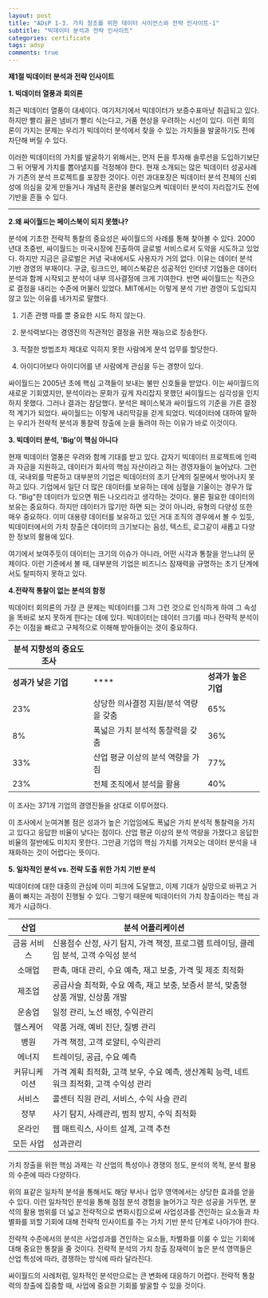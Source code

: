 ```yaml
---
layout: post
title: "ADsP 1-3. 가치 창조를 위한 데이터 사이언스와 전략 인사이트-1"
subtitle: "빅데이터 분석과 전략 인사이트"
categories: certificate
tags: adsp
comments: true
---
```


**제1절 빅데이터 분석과 전략 인사이트**

**1. 빅데이터 열풍과 회의론**

최근 빅데이터 열풍이 대세이다. 여기저기에서 빅데이터가 보증수표마냥 취급되고 있다. 하지만 빨리 끓은 냄비가 빨리 식는다고, 거품 현상을 우려하는 시선이 있다. 이런 회의론이 가지는 문제는 우리가 빅데이터 분석에서 찾을 수 있는 가치들을 발굴하기도 전에 차단해 버릴 수 있다. 



이러한 빅데이터의 가치를 발굴하기 위해서는, 먼저 돈을 투자해 솔루션을 도입하기보단 그 뒤 어떻게 가치를 뽑아낼지를 걱정해야 한다. 현재 소개되는 많은 빅데이터 성공사례가 기존의 분석 프로젝트를 포장한 것이다. 이런 과대포장은 빅데이터 분석 전체의 신뢰성에 의심을 갖게 만들거나 개념적 혼란을 불러일으켜 빅데이터 분석이 자리잡기도 전에 기반을 흔들 수 있다.

****

**2.왜 싸이월드는 페이스북이 되지 못했나?**

분석에 기초한 전략적 통찰의 중요성은 싸이월드의 사례를 통해 찾아볼 수 있다. 2000년대 초중반, 싸이월드는 미국시장에 진출하여 글로벌 서비스로서 도약을 시도하고 있었다. 하지만 지금은 글로벌은 커녕 국내에서도 사용자가 거의 없다. 이유는 데이터 분석 기반 경영의 부재이다. 구글, 링크드인, 페이스북같은 성공적인 인터넷 기업들은 데이터 분석과 함께 시작되고 분석이 내부 의사결정에 크게 기여한다. 반면 싸이월드는 직관으로 결정을 내리는 수준에 머물러 있었다. MIT에서는 이렇게 분석 기반 경영이 도입되지 않고 있는 이유를 네가지로 말했다.

1. 기존 관행 따를 뿐 중요한 시도 하지 않는다.

2. 분석력보다는 경영진의 직관적인 결정을 귀한 재능으로 칭송한다.

3. 적절한 방법조차 제대로 익히지 못한 사람에게 분석 업무를 할당한다.

4. 아이디어보다 아이디어를 낸 사람에게 관심을 두는 경향이 있다.

싸이월드는 2005년 초에 핵심 고객들이 보내는 불만 신호들을 받았다. 이는 싸이월드의 새로운 기회였지만, 분석이라는 문화가 깊게 자리잡지 못했던 싸이월드는 심각성을 인지하지 못했다. 그러나 결과는 참담했다. 분석은 페이스북과 싸이월드의 기준을 가른 결정적 계기가 되었다. 싸이월드는 이렇게 내리막길을 걷게 되었다. 빅데이터에 대하여 말하는 우리가 전략적 분석과 통찰력 창출에 눈을 돌려야 하는 이유가 바로 이것이다.



**3. 빅데이터 분석, 'Big'이 핵심 아니다**

현재 빅데이터 열풍은 우려와 함께 기대를 받고 있다. 갑자기 빅데이터 프로젝트에 인력과 자금을 지원하고, 데이터가 회사의 핵심 자산이라고 하는 경영자들이 늘어났다. 그런데, 국내외를 막론하고 대부분의 기업은 빅데이터의 초기 단계의 질문에서 벗어나지 못하고 있다. 기업에서 일단 더 많은 데이터를 보유하는 데에 심혈을 기울이는 경우가 많다.   "Big"한 데이터가 있으면 뭐든 나오리라고 생각하는 것이다. 물론 필요한 데이터의 보유는 중요하다. 하지만 데이터가 많기만 하면 되는 것이 아니라, 유형의 다양성 또한 매우 중요하다. 이미 대용량 데이터를 보유하고 있던 거대 조직의 경우에서 볼 수 있듯, 빅데이터에서의 가치 창출은 데이터의 크기보다는 음성, 텍스트, 로그같이 새롭고 다양한 정보의 활용에 있다. 

여기에서 보여주듯이 데이터는 크기의 이슈가 아니라, 어떤 시각과 통찰을 얻느냐의 문제이다. 이런 기준에서 볼 때,  대부분의 기업은 비즈니스 잠재력을 규명하는 초기 단계에서도 탈피하지 못하고 있다.



**4.전략적 통찰이 없는 분석의 함정**

빅데이터 회의론의 가장 큰 문제는 빅데이터를 그저 그런 것으로 인식하게 하여 그 속성을 똑바로 보지 못하게 한다는 데에 있다. 빅데이터는 데이터 크기를 떠나 전략적 분석이 주는 이점을 빠르고 구체적으로 이해해 받아들이는 것이 중요하다.

| **분석 지향성의 중요도 조사** |                                       |                      |
| ----------------------------- | ------------------------------------- | -------------------- |
| **성과가 낮은 기업**          | ****                                  | **성과가 높은 기업** |
| 23%                           | 상당한 의사결정 지원/분석 역량을 갖춤 | 65%                  |
| 8%                            | 폭넓은 가치 분석적 통찰력을 갖춤      | 36%                  |
| 33%                           | 산업 평균 이상의 분석 역량을 가짐     | 77%                  |
| 23%                           | 전체 조직에서 분석을 활용             | 40%                  |

이 조사는 371개 기업의 경영진들을 상대로 이루어졌다.

이 조사에서 눈여겨볼 점은 성과가 높은 기업임에도 폭넓은 가치 분석적 통찰력을 가지고 있다고 응답한 비율이    낮다는 점이다. 산업 평균 이상의 분석 역량을 가졌다고 응답한 비율의 절반에도 미치지 못한다. 그만큼 기업의 핵심 가치를 가져오는 데이터 분석을 내재화하는 것이 어렵다는 뜻이다.



**5. 일차적인 분석 vs. 전략 도출 위한 가치 기반 분석**

빅데이터에 대한 대중의 관심에 이미 피크에 도달했고, 이제 기대가 실망으로 바뀌고 거품이 빠지는 과정이 진행될 수 있다. 그렇기 때문에 빅데이터의 가치 창출이라는 핵심 과제가 시급하다. 

|   **산업**   | **분석 어플리케이션**                                        |
| :----------: | ------------------------------------------------------------ |
| 금융 서비스  | 신용점수 산정, 사기 탐지, 가격 책정, 프로그램 트레이딩, 클레임 분석, 고객 수익성 분석 |
|    소매업    | 판촉, 매대 관리, 수요 예측, 재고 보충, 가격 및 제조 최적화   |
|    제조업    | 공급사슬 최적화, 수요 예측, 재고 보충, 보증서 분석, 맞춤형 상품 개발, 신상품 개발 |
|    운송업    | 일정 관리, 노선 배정, 수익관리                               |
|   헬스케어   | 약품 거래, 예비 진단, 질병 관리                              |
|     병원     | 가격 책정, 고객 로얄티, 수익관리                             |
|    에너지    | 트레이딩, 공급, 수요 예측                                    |
| 커뮤니케이션 | 가격 계획 최적화, 고객 보우, 수요 예측, 생산계획 능력, 네트워크 최적화, 고객 수익성 관리 |
|    서비스    | 콜센터 직원 관리, 서비스, 수익 사슬 관리                     |
|     정부     | 사기 탐지, 사례관리, 범죄 방지, 수익 최적화                  |
|    온라인    | 웹 매트릭스, 사이트 설계, 고객 추천                          |
|  모든 사업   | 성과관리                                                     |

가치 창출을 위한 핵심 과제는 각 산업의 특성이나 경쟁의 정도, 분석의 목적, 분석 활용의 수준에 따라 다양하다.

위의 표같은 일차적 분석을 통해서도 해당 부서나 업무 영역에서는 상당한 효과를 얻을 수 있다. 이런 일차적인 분석을 통해 점점 분석 경험을 늘어가고 작은 성공을 거두면, 분석의 활용 범위를 더 넓고 전략적으로 변화시킴으로써 사업성과를 견인하는 요소들과 차별화를 꾀할 기회에 대해 전략적 인사이트를 주는 가치 기반 분석 단계로 나아가야 한다.

전략적 수준에서의 분석은 사업성과를 견인하는 요소들, 차별화를 이룰 수 있는 기회에 대해 중요한 통찰을 줄 것이다. 전략적 분석의 가치 창출 잠재력이 높은 분석 영역들은 산업 특성에 따라, 경쟁하는 방식에 따라 달라진다. 

싸이월드의 사례처럼, 일차적인 분석만으로는 큰 변화에 대응하기 어렵다. 전략적 통찰력의 창출에 집중할 때, 사업에 중요한 기회를 발굴할 수 있을 것이다.  